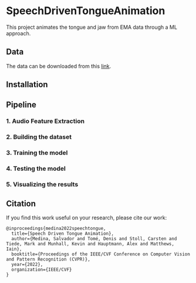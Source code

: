 
# SpeechDrivenTongueAnimation
This project animates the tongue and jaw from EMA data through a ML approach.

## Data

The data can be downloaded from this [link](https://drive.google.com/file/d/1AkbLsj41ftc56HNPWAI-Y26-QK4Bqbo9/view?usp=sharing).

## Installation

## Pipeline
### 1. Audio Feature Extraction

### 2. Building the dataset

### 3. Training the model

### 4. Testing the model

### 5. Visualizing the results

## Citation

If you find this work useful on your research, please cite our work:
```
@inproceedings{medina2022speechtongue,
  title={Speech Driven Tongue Animation},
  author={Medina, Salvador and Tomé, Denis and Stoll, Carsten and Tiede, Mark and Munhall, Kevin and Hauptmann, Alex and Matthews, Iain},
  booktitle={Proceedings of the IEEE/CVF Conference on Computer Vision and Pattern Recognition (CVPR)},
  year={2022},
  organization={IEEE/CVF}
}
```
